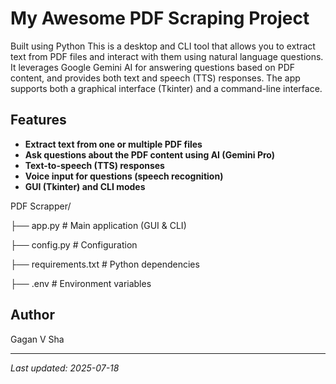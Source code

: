 # My Awesome PDF Scraping Project
Built using Python
This is a desktop and CLI tool that allows you to extract text from PDF files and interact with them using natural language questions. 
It leverages Google Gemini AI for answering questions based on PDF content, and provides both text and speech (TTS) responses. 
The app supports both a graphical interface (Tkinter) and a command-line interface.

## Features

- **Extract text from one or multiple PDF files**
- **Ask questions about the PDF content using AI (Gemini Pro)**
- **Text-to-speech (TTS) responses**
- **Voice input for questions (speech recognition)**
- **GUI (Tkinter) and CLI modes**


PDF Scrapper/

├── app.py              # Main application (GUI & CLI)

├── config.py           # Configuration

├── requirements.txt    # Python dependencies

├── .env                # Environment variables


## Author
Gagan V Sha

---
*Last updated: 2025-07-18*
